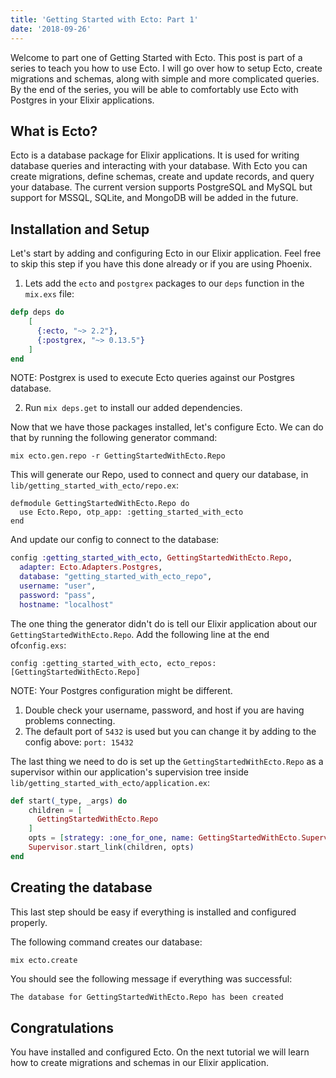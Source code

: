 ```yaml
---
title: 'Getting Started with Ecto: Part 1'
date: '2018-09-26'
---
```


Welcome to part one of Getting Started with Ecto. This post is part of a series to teach you how to use Ecto. I will go over how to setup Ecto, create migrations and schemas, along with simple and more complicated queries. By the end of the series, you will be able to comfortably use Ecto with Postgres in your Elixir applications.

## What is Ecto?

Ecto is a database package for Elixir applications. It is used for writing database queries and interacting with your database. With Ecto you can create migrations, define schemas, create and update records, and query your database. The current version supports PostgreSQL and MySQL but support for MSSQL, SQLite, and MongoDB will be added in the future.

## Installation and Setup

Let's start by adding and configuring Ecto in our Elixir application. Feel free to skip this step if you have this done already or if you are using Phoenix.

1. Lets add the `ecto` and `postgrex` packages to our `deps` function in the `mix.exs` file:

```elixir
defp deps do
    [
      {:ecto, "~> 2.2"},
      {:postgrex, "~> 0.13.5"}
    ]
end
```

NOTE: Postgrex is used to execute Ecto queries against our Postgres database.

2. Run `mix deps.get` to install our added dependencies.

Now that we have those packages installed, let's configure Ecto. We can do that by running the following generator command:

```
mix ecto.gen.repo -r GettingStartedWithEcto.Repo
```

This will generate our Repo, used to connect and query our database, in `lib/getting_started_with_ecto/repo.ex`:

```
defmodule GettingStartedWithEcto.Repo do
  use Ecto.Repo, otp_app: :getting_started_with_ecto
end
```

And update our config to connect to the database:

```elixir
config :getting_started_with_ecto, GettingStartedWithEcto.Repo,
  adapter: Ecto.Adapters.Postgres,
  database: "getting_started_with_ecto_repo",
  username: "user",
  password: "pass",
  hostname: "localhost"
```

The one thing the generator didn't do is tell our Elixir application about our `GettingStartedWithEcto.Repo`.
Add the following line at the end of`config.exs`:

```
config :getting_started_with_ecto, ecto_repos: [GettingStartedWithEcto.Repo]
```

NOTE: Your Postgres configuration might be different.

1. Double check your username, password, and host if you are having problems connecting.
1. The default port of `5432` is used but you can change it by adding to the config above: `port: 15432`

The last thing we need to do is set up the `GettingStartedWithEcto.Repo` as a supervisor within our application's
supervision tree inside `lib/getting_started_with_ecto/application.ex`:

```elixir
def start(_type, _args) do
    children = [
      GettingStartedWithEcto.Repo
    ]
    opts = [strategy: :one_for_one, name: GettingStartedWithEcto.Supervisor]
    Supervisor.start_link(children, opts)
end
```

## Creating the database

This last step should be easy if everything is installed and configured properly.

The following command creates our database:

```bash
mix ecto.create
```

You should see the following message if everything was successful:

```
The database for GettingStartedWithEcto.Repo has been created
```

## Congratulations

You have installed and configured Ecto. On the next tutorial we will learn how to create migrations and schemas in our Elixir application.
